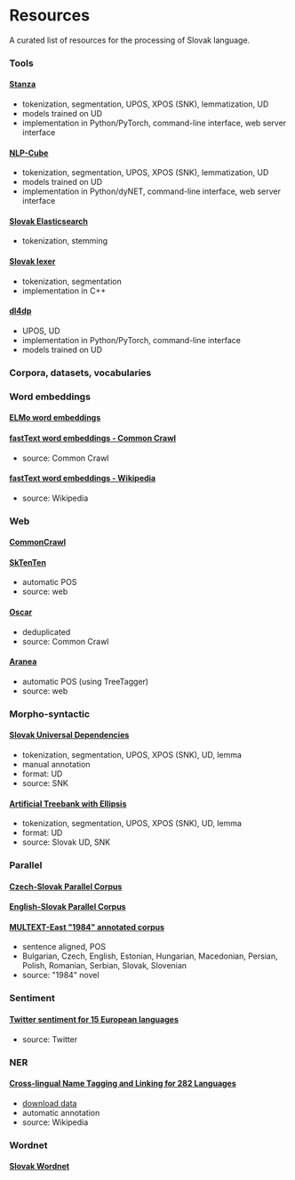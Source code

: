 # Resources
A curated list of resources for the processing of Slovak language.

### Tools

#### [Stanza](https://github.com/stanfordnlp/stanza)

* tokenization, segmentation, UPOS, XPOS (SNK), lemmatization, UD
* models trained on UD
* implementation in Python/PyTorch, command-line interface, web server interface

#### [NLP-Cube](https://github.com/adobe/NLP-Cube)

* tokenization, segmentation, UPOS, XPOS (SNK), lemmatization, UD
* models trained on UD
* implementation in Python/dyNET, command-line interface, web server interface

#### [Slovak Elasticsearch](https://github.com/essential-data/elasticsearch-sk)

* tokenization, stemming

#### [Slovak lexer](https://github.com/hladek/slovak-lexer)

* tokenization, segmentation
* implementation in C++

#### [dl4dp](https://github.com/peterbednar/dl4dp)

* UPOS, UD
* implementation in Python/PyTorch, command-line interface
* models trained on UD

### Corpora, datasets, vocabularies

### Word embeddings

#### [ELMo word embeddings](https://github.com/HIT-SCIR/ELMoForManyLangs)

#### [fastText word embeddings - Common Crawl](https://fasttext.cc/docs/en/crawl-vectors.html)

* source: Common Crawl

#### [fastText word embeddings - Wikipedia](https://fasttext.cc/docs/en/pretrained-vectors.html)

* source: Wikipedia

### Web

#### [CommonCrawl](https://commoncrawl.org/2020/03/february-2020-crawl-archive-now-available/)

#### [SkTenTen](https://www.sketchengine.eu/sktenten-slovak-corpus/)

* automatic POS 
* source: web

#### [Oscar](https://oscar-corpus.com)

* deduplicated
* source: Common Crawl

#### [Aranea](http://ucts.uniba.sk/aranea_about/)

* automatic POS (using TreeTagger)
* source: web

### Morpho-syntactic

#### [Slovak Universal Dependencies](https://github.com/UniversalDependencies/UD_Slovak-SNK)

* tokenization, segmentation, UPOS, XPOS (SNK), UD, lemma
* manual annotation
* format: UD
* source: SNK

#### [Artificial Treebank with Ellipsis](https://lindat.mff.cuni.cz/repository/xmlui/handle/11234/1-2616)

* tokenization, segmentation, UPOS, XPOS (SNK), UD, lemma
* format: UD
* source: Slovak UD, SNK

### Parallel

#### [Czech-Slovak Parallel Corpus](https://lindat.mff.cuni.cz/repository/xmlui/handle/11858/00-097C-0000-0006-AADF-0)

#### [English-Slovak Parallel Corpus](https://lindat.mff.cuni.cz/repository/xmlui/handle/11858/00-097C-0000-0006-AAE0-A)

#### [MULTEXT-East "1984" annotated corpus](https://www.clarin.si/repository/xmlui/handle/11356/1043)

* sentence aligned, POS
* Bulgarian, Czech, English, Estonian, Hungarian, Macedonian, Persian, Polish, Romanian, Serbian, Slovak, Slovenian
* source: "1984" novel

### Sentiment

#### [Twitter sentiment for 15 European languages](https://www.clarin.si/repository/xmlui/handle/11356/1054)

* source: Twitter

### NER

#### [Cross-lingual Name Tagging and Linking for 282 Languages](https://elisa-ie.github.io/wikiann/)

* [download data](https://drive.google.com/drive/folders/1bkK6ly_awxe9IgAKL16VVvCtjcYcDSw8)
* automatic annotation
* source: Wikipedia

### Wordnet

#### [Slovak Wordnet](https://korpus.sk/WordNet.html)
